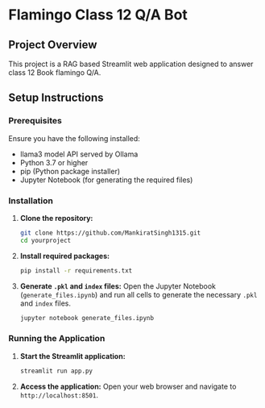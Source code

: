 # Flamingo Class 12 Q/A Bot

## Project Overview
This project is a RAG based Streamlit web application designed to answer class 12 Book flamingo Q/A. 

## Setup Instructions

### Prerequisites
Ensure you have the following installed:
- llama3 model API served by Ollama
- Python 3.7 or higher
- pip (Python package installer)
- Jupyter Notebook (for generating the required files)

### Installation
1. **Clone the repository:**
    ```sh
    git clone https://github.com/MankiratSingh1315.git
    cd yourproject
    ```

2. **Install required packages:**
    ```sh
    pip install -r requirements.txt
    ```

3. **Generate `.pkl` and `index` files:**
    Open the Jupyter Notebook (`generate_files.ipynb`) and run all cells to generate the necessary `.pkl` and `index` files.

    ```sh
    jupyter notebook generate_files.ipynb
    ```

### Running the Application
1. **Start the Streamlit application:**
    ```sh
    streamlit run app.py
    ```

2. **Access the application:**
    Open your web browser and navigate to `http://localhost:8501`.